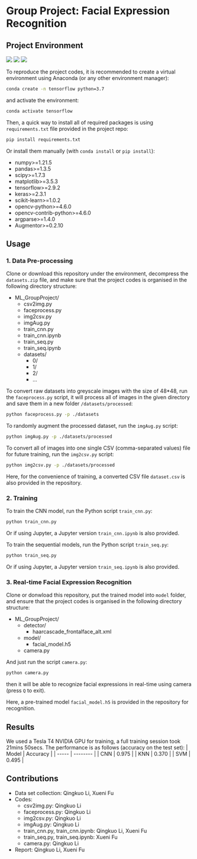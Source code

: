 # Group Project: Facial Expression Recognition

## Project Environment
<img src=https://img.shields.io/badge/Python-%3E%3D3.7-blue> <img src=https://img.shields.io/badge/TensorFlow-%3E%3D2.9.2-blue> <img src=https://img.shields.io/badge/Keras-%3E%3D2.3.1-blue>

To reproduce the project codes, it is recommended to create a virtual environment using Anaconda (or any other environment manager):
```bash
conda create -n tensorflow python=3.7
```
and activate the environment:
```bash
conda activate tensorflow
```
Then, a quick way to install all of required packages is using `requirements.txt` file provided in the project repo:
```bash
pip install requirements.txt
```
Or install them manually (with `conda install` or `pip install`):
- numpy>=1.21.5
- pandas>=1.3.5
- scipy>=1.7.3
- matplotlib>=3.5.3
- tensorflow>=2.9.2
- keras>=2.3.1
- scikit-learn>=1.0.2
- opencv-python>=4.6.0
- opencv-contrib-python>=4.6.0
- argparse>=1.4.0
- Augmentor>=0.2.10

## Usage
### 1. Data Pre-processing
Clone or download this repository under the environment, decompress the `datasets.zip` file, and make sure that the project codes is organised in the following directory structure:
- ML_GroupProject/
  - csv2img.py
  - faceprocess.py
  - img2csv.py
  - imgAug.py
  - train_cnn.py
  - train_cnn.ipynb
  - train_seq.py
  - train_seq.ipynb
  - datasets/
    - 0/
    - 1/
    - 2/
    - ...

To convert raw datasets into greyscale images with the size of 48*48, run the `faceprocess.py` script, it will process all of images in the given directory and save them in a new folder `/datasets/processed`:
```bash
python faceprocess.py -p ./datasets
```
To randomly augment the processed dataset, run the `imgAug.py` script:
```bash
python imgAug.py -p ./datasets/processed
```
To convert all of images into one single CSV (comma-separated values) file for future training, run the `img2csv.py` script:
```bash
python img2csv.py -p ./datasets/processed
```
Here, for the convenience of training, a converted CSV file `dataset.csv` is also provided in the repository.

### 2. Training
To train the CNN model, run the Python script `train_cnn.py`:
```bash
python train_cnn.py
```
Or if using Jupyter, a Jupyter version `train_cnn.ipynb` is also provided.

To train the sequential models, run the Python script `train_seq.py`:
```bash
python train_seq.py
```
Or if using Jupyter, a Jupyter version `train_seq.ipynb` is also provided.

### 3. Real-time Facial Expression Recognition
Clone or donwload this repository, put the trained model into `model` folder, and ensure that the project codes is organised in the following directory structure:
- ML_GroupProject/
  - detector/
    - haarcascade_frontalface_alt.xml
  - model/
    - facial_model.h5
  - camera.py
  
And just run the script `camera.py`:
```bash
python camera.py
```
then it will be able to recognize facial expressions in real-time using camera (press `Q` to exit).

Here, a pre-trained model `facial_model.h5` is provided in the repository for recognition.

## Results
We used a Tesla T4 NVIDIA GPU for training, a full training session took 21mins 50secs. The performance is as follows (accuracy on the test set):
| Model | Accuracy |
| ----- | -------- |
| CNN   | 0.975    |
| KNN   | 0.370    |
| SVM   | 0.495    |

## Contributions
- Data set collection: Qingkuo Li, Xueni Fu
- Codes:
  - csv2img.py: Qingkuo Li
  - faceprocess.py: Qingkuo Li
  - img2csv.py: Qingkuo Li
  - imgAug.py: Qingkuo Li
  - train_cnn.py, train_cnn.ipynb: Qingkuo Li, Xueni Fu
  - train_seq.py, train_seq.ipynb: Xueni Fu
  - camera.py: Qingkuo Li
- Report: Qingkuo Li, Xueni Fu
